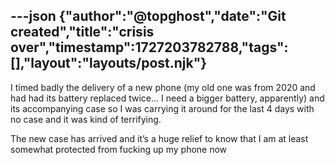 ---json
{"author":"@topghost","date":"Git created","title":"crisis over","timestamp":1727203782788,"tags":[],"layout":"layouts/post.njk"}
---
I timed badly the delivery of a new phone (my old one was from 2020 and had had its battery replaced twice&#x2026; I need a bigger battery, apparently)  and its accompanying case so I was carrying it around for the last 4 days with no case and it was kind of terrifying.

The new case has arrived and it&#x2019;s a huge relief to know that I am at least somewhat protected from fucking up my phone now 
